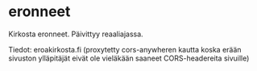# eronneet

Kirkosta eronneet. Päivittyy reaaliajassa.

Tiedot: eroakirkosta.fi (proxytetty cors-anywheren kautta koska erään sivuston ylläpitäjät eivät ole
vieläkään saaneet CORS-headereita sivuille)

